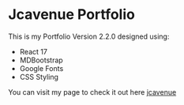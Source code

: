 # Jcavenue Portfolio

This is my Portfolio Version 2.2.0 designed using:
* React 17
* MDBootstrap
* Google Fonts
* CSS Styling

You can visit my page to check it out here  [jcavenue](https://jcavenue.github.io)
